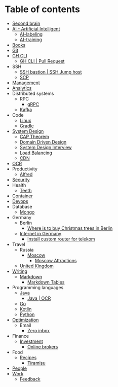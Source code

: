 # Table of contents
* [Second brain](second-brain)
* [AI - Artificial Intelligent](ai)
  * [AI-labeling](ai/labeling.md)
  * [AI-training](ai/training.md)
* [Books](books)
* [Git](git)
* [GH CLI](gh-cli)
  * [GH CLI | Pull Request](gh-cli/gh-cli-pr.md)
* SSH
  * [SSH bastion | SSH Jump host](ssh/ssh-jump-host.md)
  * [SCP](ssh/scp.md)
* [Management](management)
* [Analytics](analytics)
* Distributed systems
  * RPC
    * [gRPC](distributed-systems/rpc/grpc.md)
  * [Kafka](distributed-systems/kafka)
* Code
  * [Linux](code/linux.md)
  * [Gradle](code/gradle.md)
* [System Design](system-design)
  * [CAP Theorem](system-design/cap.md)
  * [Domain Driven Design](system-design/ddd.md)
  * [System Design Interview](system-design/interview.md)
  * [Load Balancing](system-design/load-balancing.md)
  * [CDN](system-design/cdn.md)
* [OCR](ocr)
* Productivity
  * [Alfred](productivity/alfred)
* [Security](security)
* Health
  * [Teeth](health/teeth.md)
* [Container](container)
* [Devops](devops)
* Database
  * [Mongo](database/mongo)
* Germany
  * Berlin
    * [Where is to buy Christmas trees in Berlin](germany/berlin/christmas-tree.md)
  * [Internet in Germany](germany/internet)
    * [Install custom router for telekom](germany/internet/telekom-install-custom-router.md)
* Travel
  * Russia
    * [Moscow](travel/russia/moscow)
      * [Moscow Attractions](travel/russia/moscow/attraction)
  * [United Kingdom](travel/uk)
* [Writing](writing)
  * [Markdown](writing/markdown)
    * [Markdown Tables](writing/markdown/tables.md)
* Programming languages
  * [Java](programming-languages/java)
    * [Java | OCR](programming-languages/java/ocr)
  * [Go](programming-languages/go)
  * [Kotlin](programming-languages/kotlin)
  * [Python](programming-languages/python)
* [Optimization](optimization)
  * Email
    * [Zero inbox](optimization/email/zero-inbox.md)
* Finance
  * [Investment](finance/investment)
    * [Online brokers](finance/investment/online-brokers.md)
* Food
  * [Recipes](food/recipes)
    * [Tiramisu](food/recipes/tiramisu.md)
* [People](people)
* [Work](work)
  * [Feedback](work/feedback.md)
